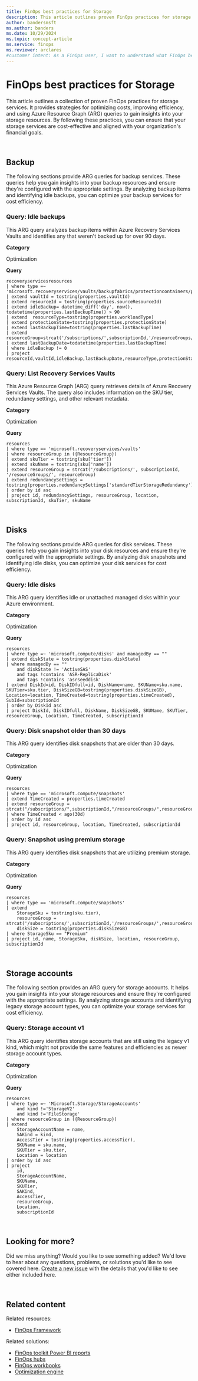 ```yaml
---
title: FinOps best practices for Storage
description: This article outlines proven FinOps practices for storage services, focusing on cost optimization, efficiency improvements, and resource insights.
author: bandersmsft
ms.author: banders
ms.date: 10/29/2024
ms.topic: concept-article
ms.service: finops
ms.reviewer: arclares
#customer intent: As a FinOps user, I want to understand what FinOps best practices I should use with storage services.
---
```


<!-- markdownlint-disable-next-line MD025 -->
# FinOps best practices for Storage

This article outlines a collection of proven FinOps practices for storage services. It provides strategies for optimizing costs, improving efficiency, and using Azure Resource Graph (ARG) queries to gain insights into your storage resources. By following these practices, you can ensure that your storage services are cost-effective and aligned with your organization's financial goals.

<br>

## Backup

The following sections provide ARG queries for backup services. These queries help you gain insights into your backup resources and ensure they're configured with the appropriate settings. By analyzing backup items and identifying idle backups, you can optimize your backup services for cost efficiency.

### Query: Idle backups

This ARG query analyzes backup items within Azure Recovery Services Vaults and identifies any that weren't backed up for over 90 days.

**Category**

Optimization

**Query**

```kql
recoveryservicesresources
| where type =~ 'microsoft.recoveryservices/vaults/backupfabrics/protectioncontainers/protecteditems'
| extend vaultId = tostring(properties.vaultId)
| extend resourceId = tostring(properties.sourceResourceId)
| extend idleBackup= datetime_diff('day', now(), todatetime(properties.lastBackupTime)) > 90
| extend  resourceType=tostring(properties.workloadType)
| extend protectionState=tostring(properties.protectionState)
| extend lastBackupTime=tostring(properties.lastBackupTime)
| extend resourceGroup=strcat('/subscriptions/',subscriptionId,'/resourceGroups/',resourceGroup)
| extend lastBackupDate=todatetime(properties.lastBackupTime)
| where idleBackup != 0
| project resourceId,vaultId,idleBackup,lastBackupDate,resourceType,protectionState,lastBackupTime,location,resourceGroup,subscriptionId
```

### Query: List Recovery Services Vaults

This Azure Resource Graph (ARG) query retrieves details of Azure Recovery Services Vaults. The query also includes information on the SKU tier, redundancy settings, and other relevant metadata.

**Category**

Optimization

**Query**

```kql
resources
| where type == 'microsoft.recoveryservices/vaults'
| where resourceGroup in ({ResourceGroup})
| extend skuTier = tostring(sku['tier'])
| extend skuName = tostring(sku['name'])
| extend resourceGroup = strcat('/subscriptions/', subscriptionId, '/resourceGroups/', resourceGroup)
| extend redundancySettings = tostring(properties.redundancySettings['standardTierStorageRedundancy'])
| order by id asc
| project id, redundancySettings, resourceGroup, location, subscriptionId, skuTier, skuName
```

<br>

## Disks

The following sections provide ARG queries for disk services. These queries help you gain insights into your disk resources and ensure they're configured with the appropriate settings. By analyzing disk snapshots and identifying idle disks, you can optimize your disk services for cost efficiency.

### Query: Idle disks

This ARG query identifies idle or unattached managed disks within your Azure environment.

**Category**

Optimization

**Query**

```kql
resources
| where type =~ 'microsoft.compute/disks' and managedBy == ""
| extend diskState = tostring(properties.diskState)
| where managedBy == ""
    and diskState != 'ActiveSAS'
    and tags !contains 'ASR-ReplicaDisk'
    and tags !contains 'asrseeddisk'
| extend DiskId=id, DiskIDfull=id, DiskName=name, SKUName=sku.name, SKUTier=sku.tier, DiskSizeGB=tostring(properties.diskSizeGB), Location=location, TimeCreated=tostring(properties.timeCreated), SubId=subscriptionId
| order by DiskId asc 
| project DiskId, DiskIDfull, DiskName, DiskSizeGB, SKUName, SKUTier, resourceGroup, Location, TimeCreated, subscriptionId
```

### Query: Disk snapshot older than 30 days

This ARG query identifies disk snapshots that are older than 30 days.

**Category**

Optimization

**Query**

```kql
resources
| where type == 'microsoft.compute/snapshots'
| extend TimeCreated = properties.timeCreated
| extend resourceGroup = strcat("/subscriptions/",subscriptionId,"/resourceGroups/",resourceGroup)
| where TimeCreated < ago(30d)
| order by id asc 
| project id, resourceGroup, location, TimeCreated, subscriptionId
```

### Query: Snapshot using premium storage

This ARG query identifies disk snapshots that are utilizing premium storage.

**Category**

Optimization

**Query**

```kql
resources
| where type == 'microsoft.compute/snapshots'
| extend
    StorageSku = tostring(sku.tier),
    resourceGroup = strcat('/subscriptions/',subscriptionId,'/resourceGroups/',resourceGroup),
    diskSize = tostring(properties.diskSizeGB)
| where StorageSku == "Premium"
| project id, name, StorageSku, diskSize, location, resourceGroup, subscriptionId
```

<br>

## Storage accounts

The following section provides an ARG query for storage accounts. It helps you gain insights into your storage resources and ensure they're configured with the appropriate settings. By analyzing storage accounts and identifying legacy storage account types, you can optimize your storage services for cost efficiency.

### Query: Storage account v1

This ARG query identifies storage accounts that are still using the legacy v1 kind, which might not provide the same features and efficiencies as newer storage account types.

**Category**

Optimization

**Query**

```kql
resources
| where type =~ 'Microsoft.Storage/StorageAccounts'
    and kind !='StorageV2'
    and kind !='FileStorage'
| where resourceGroup in ({ResourceGroup})
| extend
    StorageAccountName = name,
    SAKind = kind,
    AccessTier = tostring(properties.accessTier),
    SKUName = sku.name,
    SKUTier = sku.tier,
    Location = location
| order by id asc
| project
    id,
    StorageAccountName,
    SKUName,
    SKUTier,
    SAKind,
    AccessTier,
    resourceGroup,
    Location,
    subscriptionId
```

<br>

## Looking for more?

Did we miss anything? Would you like to see something added? We'd love to hear about any questions, problems, or solutions you'd like to see covered here. [Create a new issue](https://aka.ms/ftk/ideas) with the details that you'd like to see either included here.

<br>

## Related content

Related resources:

- [FinOps Framework](../framework/finops-framework.md)

Related solutions:

- [FinOps toolkit Power BI reports](../toolkit/power-bi/reports.md)
- [FinOps hubs](../toolkit/hubs/finops-hubs-overview.md)
- [FinOps workbooks](../toolkit/workbooks/finops-workbooks-overview.md)
- [Optimization engine](../toolkit/optimization-engine/overview.md)

<br>
